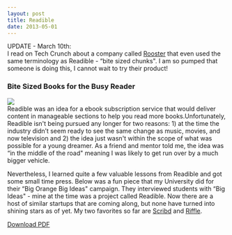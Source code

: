 ```yaml
---
layout: post
title: Readible
date: 2013-05-01
---
```

<p>UPDATE - March 10th:<br />
I read on Tech Crunch about a company called <a href="http://techcrunch.com/2014/03/10/rooster-serialized-fiction/?ncid=rss">Rooster</a> that even used the same terminology as Readible - “bite sized chunks". I am so pumped that someone is doing this, I cannot wait to try their product!</p>
<h3>Bite Sized Books for the Busy Reader</h3>
<p><img src="http://postachio-images.s3-website-us-east-1.amazonaws.com/1b978d3260acfe37c9b527207632fdbd.png"  style="height: auto;"/><br />
Readible was an idea for a ebook subscription service that would deliver content in manageable sections to help you read more books.Unfortunately, Readible isn't being pursued any longer for two reasons: 1) at the time the industry didn’t seem ready to see the same change as music, movies, and now television and 2) the idea just wasn't within the scope of what was possible for a young dreamer. As a friend and mentor told me, the idea was “in the middle of the road" meaning I was likely to get run over by a much bigger vehicle.</p>
<p>Nevertheless, I learned quite a few valuable lessons from Readible and got some small time press. Below was a fun piece that my University did for their “Big Orange Big Ideas" campaign. They interviewed students with “Big Ideas" - mine at the time was a project called Readible. Now there are a host of similar startups that are coming along, but none have turned into shining stars as of yet. My two favorites so far are <a href="http://www.scribd.com/subscribe">Scribd</a> and <a href="http://www.rifflebooks.com">Riffle</a>.</p>
<p><a href="http://postachio-files.s3-website-us-east-1.amazonaws.com/2ad59d714c62bedc2aa20727191f723a.pdf" target="_blank">Download PDF</a></p>